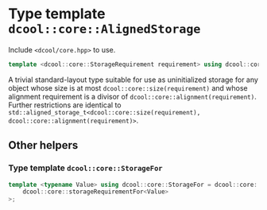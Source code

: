 # Type template `dcool::core::AlignedStorage`

Include `<dcool/core.hpp>` to use.

```cpp
template <dcool::core::StorageRequirement requirement> using dcool::core::AlignedStorage = /* unspecified type */;
```

A trivial standard-layout type suitable for use as uninitialized storage for any object whose size is at most `dcool::core::size(requirement)` and whose alignment requirement is a divisor of `dcool::core::alignment(requirement)`. Further restrictions are identical to `std::aligned_storage_t<dcool::core::size(requirement), dcool::core::alignment(requirement)>`.

## Other helpers

### Type template `dcool::core::StorageFor`

```cpp
template <typename Value> using dcool::core::StorageFor = dcool::core::AlignedStorage<
	dcool::core::storageRequirementFor<Value>
>;
```
